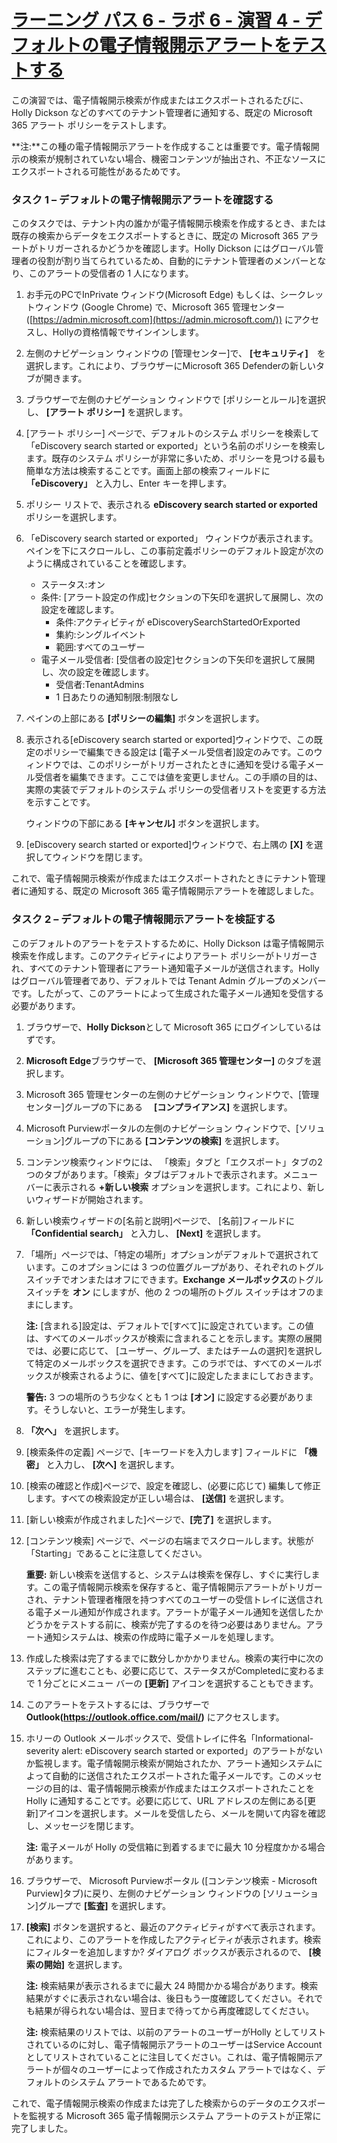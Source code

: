# [ラーニング パス 6 - ラボ 6 - 演習 4 - デフォルトの電子情報開示アラートをテストする](https://github.com/MicrosoftLearning/MS-102T00-Microsoft-365-Administrator-Essentials/blob/master/Instructions/Labs/LAB_AK_06_Lab6_Ex4_eDiscovery_Alert.md#learning-path-6---lab-6---exercise-4---test-the-default-ediscovery-alert)

この演習では、電子情報開示検索が作成またはエクスポートされるたびに、Holly Dickson などのすべてのテナント管理者に通知する、既定の Microsoft 365 アラート ポリシーをテストします。

**注:**この種の電子情報開示アラートを作成することは重要です。電子情報開示の検索が規制されていない場合、機密コンテンツが抽出され、不正なソースにエクスポートされる可能性があるためです。

### タスク 1 – デフォルトの電子情報開示アラートを確認する

このタスクでは、テナント内の誰かが電子情報開示検索を作成するとき、または既存の検索からデータをエクスポートするときに、既定の Microsoft 365 アラートがトリガーされるかどうかを確認します。Holly Dickson にはグローバル管理者の役割が割り当てられているため、自動的にテナント管理者のメンバーとなり、このアラートの受信者の 1 人になります。

1. お手元のPCでInPrivate ウィンドウ(Microsoft Edge) もしくは、シークレットウィンドウ (Google Chrome) で、Microsoft 365 管理センター ([https://admin.microsoft.com](https://admin.microsoft.com/)) にアクセスし、Hollyの資格情報でサインインします。

2. 左側のナビゲーション ウィンドウの [管理センター]で、 **[セキュリティ]**　を選択します。これにより、ブラウザーにMicrosoft 365 Defenderの新しいタブが開きます。

3. ブラウザーで左側のナビゲーション ウィンドウで [ポリシーとルール]を選択し、  **[アラート ポリシー]** を選択します。

4. [アラート ポリシー] ページで、デフォルトのシステム ポリシーを検索して「eDiscovery search started or exported」という名前のポリシーを検索します。既存のシステム ポリシーが非常に多いため、ポリシーを見つける最も簡単な方法は検索することです。画面上部の検索フィールドに **「eDiscovery」** と入力し、Enter キーを押します。

5. ポリシー リストで、表示される **eDiscovery search started or exported** ポリシーを選択します。

6. 「eDiscovery search started or exported」 ウィンドウが表示されます。ペインを下にスクロールし、この事前定義ポリシーのデフォルト設定が次のように構成されていることを確認します。

   - ステータス:オン
   - 条件: [アラート設定の作成]セクションの下矢印を選択して展開し、次の設定を確認します。
     - 条件:アクティビティが eDiscoverySearchStartedOrExported 
     - 集約:シングルイベント
     - 範囲:すべてのユーザー
   - 電子メール受信者: [受信者の設定]セクションの下矢印を選択して展開し、次の設定を確認します。
     - 受信者:TenantAdmins
     - 1 日あたりの通知制限:制限なし

7. ペインの上部にある **[ポリシーの編集]** ボタンを選択します。

8. 表示される[eDiscovery search started or exported]ウィンドウで、この既定のポリシーで編集できる設定は [電子メール受信者]設定のみです。このウィンドウでは、このポリシーがトリガーされたときに通知を受ける電子メール受信者を編集できます。ここでは値を変更しません。この手順の目的は、実際の実装でデフォルトのシステム ポリシーの受信者リストを変更する方法を示すことです。

   ウィンドウの下部にある **[キャンセル]** ボタンを選択します。

9. [eDiscovery search started or exported]ウィンドウで、右上隅の  **[X]** を選択してウィンドウを閉じます。


これで、電子情報開示検索が作成またはエクスポートされたときにテナント管理者に通知する、既定の Microsoft 365 電子情報開示アラートを確認しました。

### タスク 2 – デフォルトの電子情報開示アラートを検証する

このデフォルトのアラートをテストするために、Holly Dickson は電子情報開示検索を作成します。このアクティビティによりアラート ポリシーがトリガーされ、すべてのテナント管理者にアラート通知電子メールが送信されます。Holly はグローバル管理者であり、デフォルトでは Tenant Admin グループのメンバーです。したがって、このアラートによって生成された電子メール通知を受信する必要があります。

1. ブラウザーで、**Holly Dickson**として Microsoft 365 にログインしているはずです。

2. **Microsoft Edge**ブラウザーで、 **[Microsoft 365 管理センター]** のタブを選択します。

3. Microsoft 365 管理センターの左側のナビゲーション ウィンドウで、[管理センター]グループの下にある　 **[コンプライアンス]** を選択します。

4. Microsoft Purviewポータルの左側のナビゲーション ウィンドウで、[ソリューション]グループの下にある **[コンテンツの検索]** を選択します。

5. コンテンツ検索ウィンドウには、 「検索」タブと「エクスポート」タブの2 つのタブがあります。「検索」タブはデフォルトで表示されます。メニュー バーに表示される **+新しい検索** オプションを選択します。これにより、新しいウィザードが開始されます。

6. 新しい検索ウィザードの[名前と説明]ページで、 [名前]フィールドに **「Confidential search」** と入力し、  **[Next]** を選択します。

7. 「場所」ページでは、「特定の場所」オプションがデフォルトで選択されています。このオプションには 3 つの位置グループがあり、それぞれのトグル スイッチでオンまたはオフにできます。**Exchange メールボックス**のトグル スイッチを **オン** にしますが、他の 2 つの場所のトグル スイッチはオフのままにします。

   **注:** [含まれる]設定は、デフォルトで[すべて]に設定されています。この値は、すべてのメールボックスが検索に含まれることを示します。実際の展開では、必要に応じて、 [ユーザー、グループ、またはチームの選択]を選択して特定のメールボックスを選択できます。このラボでは、すべてのメールボックスが検索されるように、値を[すべて]に設定したままにしておきます。

   **警告:**  3 つの場所のうち少なくとも 1 つは **[オン]** に設定する必要があります。そうしないと、エラーが発生します。

8. **「次へ」** を選択します。

9. [検索条件の定義] ページで、[キーワードを入力します] フィールドに **「機密」** と入力し、  **[次へ]** を選択します。

10. [検索の確認と作成]ページで、設定を確認し、(必要に応じて) 編集して修正します。すべての検索設定が正しい場合は、 **[送信]** を選択します。

11. [新しい検索が作成されました]ページで、**[完了]** を選択します。

12. [コンテンツ検索] ページで、ページの右端までスクロールします。状態が「Starting」であることに注意してください。

    **重要:** 新しい検索を送信すると、システムは検索を保存し、すぐに実行します。この電子情報開示検索を保存すると、電子情報開示アラートがトリガーされ、テナント管理者権限を持つすべてのユーザーの受信トレイに送信される電子メール通知が作成されます。アラートが電子メール通知を送信したかどうかをテストする前に、検索が完了するのを待つ必要はありません。アラート通知システムは、検索の作成時に電子メールを処理します。

13. 作成した検索は完了するまでに数分しかかかりません。検索の実行中に次のステップに進むことも、必要に応じて、ステータスがCompletedに変わるまで 1 分ごとにメニュー バーの **[更新]** アイコンを選択することもできます。

14. このアラートをテストするには、ブラウザーで **Outlook(https://outlook.office.com/mail/)** にアクセスします。

15. ホリーの Outlook メールボックスで、受信トレイに件名「Informational-severity alert: eDiscovery search started or exported」のアラートがないか監視します。電子情報開示検索が開始されたか、アラート通知システムによって自動的に送信されたエクスポートされた電子メールです。このメッセージの目的は、電子情報開示検索が作成またはエクスポートされたことを Holly に通知することです。必要に応じて、URL アドレスの左側にある[更新]アイコンを選択します。メールを受信したら、メールを開いて内容を確認し、メッセージを閉じます。

     **注:** 電子メールが Holly の受信箱に到着するまでに最大 10 分程度かかる場合があります。

16. ブラウザーで、 Microsoft Purviewポータル ([コンテンツ検索 - Microsoft Purview]タブ)に戻り、左側のナビゲーション ウィンドウの [ソリューション]グループで **[監査]** を選択します。

17.  **[検索]** ボタンを選択すると、最近のアクティビティがすべて表示されます。これにより、このアラートを作成したアクティビティが表示されます。検索にフィルターを追加しますか? ダイアログ ボックスが表示されるので、 **[検索の開始]** を選択します。

     **注:** 検索結果が表示されるまでに最大 24 時間かかる場合があります。検索結果がすぐに表示されない場合は、後日もう一度確認してください。それでも結果が得られない場合は、翌日まで待ってから再度確認してください。

     **注:** 検索結果のリストでは、以前のアラートのユーザーがHolly としてリストされているのに対し、電子情報開示アラートのユーザーはService Accountとしてリストされていることに注目してください。これは、電子情報開示アラートが個々のユーザーによって作成されたカスタム アラートではなく、デフォルトのシステム アラートであるためです。

これで、電子情報開示検索の作成または完了した検索からのデータのエクスポートを監視する Microsoft 365 電子情報開示システム アラートのテストが正常に完了しました。
